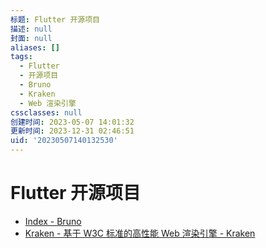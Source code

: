 ```yaml
---
标题: Flutter 开源项目
描述: null
封面: null
aliases: []
tags:
  - Flutter
  - 开源项目
  - Bruno
  - Kraken
  - Web 渲染引擎
cssclasses: null
创建时间: 2023-05-07 14:01:32
更新时间: 2023-12-31 02:46:51
uid: '20230507140132530'
---
```


# Flutter 开源项目

- [Index - Bruno](https://bruno.ke.com/page/)
- [Kraken - 基于 W3C 标准的高性能 Web 渲染引擎 - Kraken](https://openkraken.com/)


